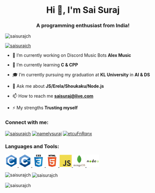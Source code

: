 <h1 align="center">Hi 👋, I'm Sai Suraj</h1>
<h3 align="center">A programming enthusiast from India!</h3>

<p align="left"> <img src="https://komarev.com/ghpvc/?username=saisurajch&label=Profile%20views&color=0e75b6&style=flat" alt="saisurajch" /> </p>

<p align="left"> <a href="https://twitter.com/saisurajch" target="blank"><img src="https://img.shields.io/twitter/follow/saisurajch?logo=twitter&style=for-the-badge" alt="saisurajch" /></a> </p>

- 🔭 I’m currently working on Discord Music Bots **Alex Music**

- 🌱 I’m currently learning **C & CPP**

- 🎓 I’m currently pursuing my graduation at **KL University** in **AI & DS**

- 💬 Ask me about **JS/Erela/Shoukaku/Node.js**

- 📫 How to reach me **saisuraj@live.com**

- ⚡ My strengths **Trusting myself**

<h3 align="left">Connect with me:</h3>
<p align="left">
<a href="https://twitter.com/saisurajch" target="blank"><img align="center" src="https://raw.githubusercontent.com/rahuldkjain/github-profile-readme-generator/master/src/images/icons/Social/twitter.svg" alt="saisurajch" height="30" width="40" /></a>
<a href="https://instagram.com/namelysuraj" target="blank"><img align="center" src="https://raw.githubusercontent.com/rahuldkjain/github-profile-readme-generator/master/src/images/icons/Social/instagram.svg" alt="namelysuraj" height="30" width="40" /></a>
<a href="https://discord.gg/etcuFnRqnx" target="blank"><img align="center" src="https://raw.githubusercontent.com/rahuldkjain/github-profile-readme-generator/master/src/images/icons/Social/discord.svg" alt="etcuFnRqnx" height="30" width="40" /></a>
</p>

<h3 align="left">Languages and Tools:</h3>
<p align="left"> <a href="https://www.cprogramming.com/" target="_blank" rel="noreferrer"> <img src="https://raw.githubusercontent.com/devicons/devicon/master/icons/c/c-original.svg" alt="c" width="40" height="40"/> </a> <a href="https://www.w3schools.com/cpp/" target="_blank" rel="noreferrer"> <img src="https://raw.githubusercontent.com/devicons/devicon/master/icons/cplusplus/cplusplus-original.svg" alt="cplusplus" width="40" height="40"/> </a> <a href="https://www.w3schools.com/css/" target="_blank" rel="noreferrer"> <img src="https://raw.githubusercontent.com/devicons/devicon/master/icons/css3/css3-original-wordmark.svg" alt="css3" width="40" height="40"/> </a> <a href="https://www.w3.org/html/" target="_blank" rel="noreferrer"> <img src="https://raw.githubusercontent.com/devicons/devicon/master/icons/html5/html5-original-wordmark.svg" alt="html5" width="40" height="40"/> </a> <a href="https://developer.mozilla.org/en-US/docs/Web/JavaScript" target="_blank" rel="noreferrer"> <img src="https://raw.githubusercontent.com/devicons/devicon/master/icons/javascript/javascript-original.svg" alt="javascript" width="40" height="40"/> </a> <a href="https://www.mongodb.com/" target="_blank" rel="noreferrer"> <img src="https://raw.githubusercontent.com/devicons/devicon/master/icons/mongodb/mongodb-original-wordmark.svg" alt="mongodb" width="40" height="40"/> </a> <a href="https://nodejs.org" target="_blank" rel="noreferrer"> <img src="https://raw.githubusercontent.com/devicons/devicon/master/icons/nodejs/nodejs-original-wordmark.svg" alt="nodejs" width="40" height="40"/> </a> </p>

<p><img align="left" src="https://github-readme-stats.vercel.app/api/top-langs?username=saisurajch&show_icons=true&locale=en&layout=compact" alt="saisurajch" /></p>

<p>&nbsp;<img align="center" src="https://github-readme-stats.vercel.app/api?username=saisurajch&show_icons=true&locale=en" alt="saisurajch" /></p>

<p><img align="center" src="https://github-readme-streak-stats.herokuapp.com/?user=saisurajch&" alt="saisurajch" /></p>

